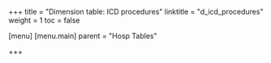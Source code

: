 +++
title = "Dimension table: ICD procedures"
linktitle = "d_icd_procedures"
weight = 1
toc = false

[menu]
  [menu.main]
    parent = "Hosp Tables"

+++